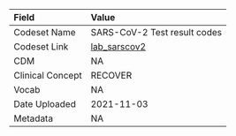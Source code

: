 |Field            |Value                        |
|:----------------|:----------------------------|
|Codeset Name     |SARS-CoV-2 Test result codes |
|Codeset Link     |[lab_sarscov2](https://github.com/PEDSnet/Variable-Dictionary/blob/main/lab_meas/lab_sarscov2.csv)|
|CDM              |NA                           |
|Clinical Concept |RECOVER                      |
|Vocab            |NA                           |
|Date Uploaded    |2021-11-03                   |
|Metadata         |NA                           |
